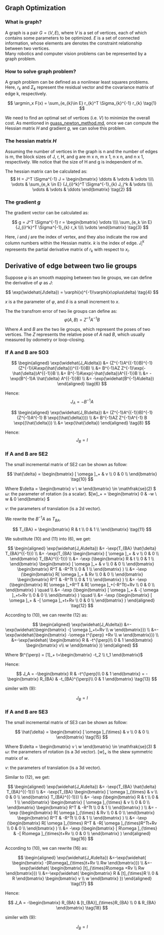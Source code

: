 ## Graph Optimization  
### What is graph?  
A graph is a pair $G = (V, E)$,
where $V$ is a set of vertices, each of which contains some parameters to be optimized.  $E$ is a set of connected information, whose elements are denotes the constraint relationship between two vertices.  
Many robotics and computer vision problems can be represented by a graph problem.

### How to solve graph problem?
A graph problem can be defined as a nonlinear least squares problems. Here, $r_k$ and $\Sigma_k$ represent the residual vector and the covariance matrix of edge k, respectively.

$$
\argmin_x  F(x) = \sum_{e_{k}\in E} r_{k}^T \Sigma_{k}^{-1} r_{k} 
\tag{1}
$$



We need to find an optimal set of vertices (i.e. $V$) to minimize the overall cost. As mentioned in [guass_newton_method.md](./guass_newton_method.md), once we can compute the Hessian matrix $H$ and gradient $g$, we can solve this problem.

### The hessian matrix $H$
Assuming the number of vertices in the graph is n and the number of edges is m, the block sizes of J, r, H, and g are m x n, m x 1, n x n, and n x 1, respectively. We notice that the size of H and g is independent of m.

The hessian matrix can be calculated as:
$$ 
H  =  J^T \Sigma^{-1} J
= \begin{bmatrix}
\ddots & \vdots & \vdots \\\\ 
 \vdots & \sum_{e_k \in E} {J_{i}^k}^T \Sigma^{-1}_{k} J_j^k & \vdots \\\\ 
\vdots & \vdots & \ddots
\end{bmatrix}
 \tag{2}
$$

### The gradient $g$

The gradient vector can be calculated as:

$$ 
g  =  J^T \Sigma^{-1} r = 
\begin{bmatrix}
\vdots \\\\
 \sum_{e_k \in E} {J_{i}^k}^T \Sigma^{-1}_{k} r_k  \\\\
\vdots 
\end{bmatrix}
\tag{3}
$$

Here, $i$ and $j$ are the index of vertex, and they also indicate the row and column numbers within the Hessian matrix. $k$ is the index of edge. $J_{i}^k$ represents the partial derivative matrix of $r_k$ with respect to $x_i$.

## Derivative of edge between two lie groups
Suppose $\varphi$ is an smooth mapping between two lie groups,
we can define the derivative of $\varphi$ as $J$:

$$
    \exp(\widehat{J\delta}) = \varphi(x)^{-1}\varphi(x\oplus\delta)
    \tag{4}
$$

$x$ is a the parameter of $\varphi$, and $\delta$ is a small increment to $x$.

The the transfrom error of two lie groups can define as:
$$
    \varphi(A,B) = Z^{-1}A^{{-1}}B \tag{5}
$$

Where $A$ and $B$ are the two lie groups, which represent the poses of two vertices. The $Z$ represents the relative pose of $A$ nad $B$, which usually measured by odometry or loop-closing.

### If A and B are SO3

$$
\begin{aligned}
    \exp(\widehat{J_A\delta}) 
    &= (Z^{-1}A^{{-1}}B)^{-1}(Z^{-1}(A\exp(\hat{\delta}))^{{-1}}B) \\
    &= B^{-1}AZ Z^{-1}\exp(-\hat{\delta})A^{{-1}}B \\
    &= B^{-1}A\exp(-\hat{\delta})A^{{-1}}B \\
    &= -\exp(B^{-1}A \hat{\delta} A^{{-1}}B) \\
    &= -\exp(\widehat{B^{-1}A\delta})
\end{aligned}
\tag{6}
$$

Hence:
$$
   J_A = -B^{-1}A \tag{7}
$$


$$
\begin{aligned}
    \exp(\widehat{J_B\delta}) 
    &= (Z^{-1}A^{{-1}}B)^{-1}(Z^{-1}A^{-1} B \exp{(\hat{\delta}})) \\
    &= B^{-1}AZ Z^{-1}A^{-1} B \exp{(\hat{\delta}}) \\
    &= \exp(\hat{\delta}) 
\end{aligned}
\tag{8}
$$

Hence:
$$
   J_B = I \tag{9}
$$

### If A and B are SE2

The small incremental matrix of SE2 can be shown as follow: 

$$
  \hat{\delta} = 
  \begin{bmatrix}
[ \omega ]_+ & v \\
0 & 0 \\
\end{bmatrix}
\tag{10}
$$


Where $\delta = \begin{bmatrix} v \\ w \end{bmatrix} \in \mathfrak{se}(2) $
$\omega$: the parameter of rotation (is a scalar). $[w]_+ = \begin{bmatrix} 0 & -w \\ w & 0 \end{bmatrix} $

$v$: the parameters of translation (is a 2d vector).


We rewrite the $B^{-1}A$ as $T_{BA}$.

$$
    T_{BA} =       
    \begin{bmatrix}
         R & t \\
        0 & 1 \\
    \end{bmatrix}
    \tag{11}
$$

We substitute (10) and (11) into (6), we get:

$$
\begin{aligned}
    \exp(\widehat{J_A\delta}) 
    &= -\exp(T_{BA} \hat{\delta} T_{BA}^{{-1}}) \\
    &= -\exp(T_{BA} 
          \begin{bmatrix}
            [ \omega ]_+ & v \\
            0 & 0 \\
            \end{bmatrix}
        T_{BA}^{{-1}}) \\
    &= -\exp
        (\begin{bmatrix}
             R & t \\
            0 & 1 \\
        \end{bmatrix}
          \begin{bmatrix}
            [ \omega ]_+ & v \\
            0 & 0 \\
            \end{bmatrix}
        \begin{bmatrix}
             R^T & -R^Tt \\
            0 & 1 \\
        \end{bmatrix}
        ) \\
    &= -\exp
        (\begin{bmatrix}
             R[ \omega ]_+ & Rv \\
            0 & 0 \\
        \end{bmatrix}
        \begin{bmatrix}
             R^T & -R^Tt \\
            0 & 1 \\
        \end{bmatrix}
        ) \\
     &= -\exp
        (\begin{bmatrix}
             R[ \omega ]_+R^T & R[ \omega ]_+(-R^Tt)+Rv \\
            0 & 0 \\
        \end{bmatrix}
        ) \quad \\
     &= -\exp
        (\begin{bmatrix}
             [ \omega ]_+ & -[ \omega ]_+t+Rv \\
            0 & 0 \\
        \end{bmatrix}
        ) \quad \\
     &= -\exp
        (\begin{bmatrix}
             [ \omega ]_+ & -[ \omega ]_+t+Rv \\
            0 & 0 \\
        \end{bmatrix}
)
\end{aligned} 
\tag{12}
$$

According to (10), we can rewrite (12) as:

$$
\begin{aligned}
\exp(\widehat{J_A\delta}) 
&=-\exp(\widehat{\begin{bmatrix}  -[ \omega ]_+t+Rv \\ w 
    \end{bmatrix}}) \\
&=-\exp(\widehat{\begin{bmatrix}  -\omega t^{\perp} +Rv \\ w 
    \end{bmatrix}}) \\
&=-\exp(\widehat{
    \begin{bmatrix}  R & -t^{\perp}\\ 0 & 1 \end{bmatrix}
    \begin{bmatrix}  v\\ w \end{bmatrix}
    })
\end{aligned} 
$$

Where $t^{\perp} = [1]_+  t=\begin{bmatrix} -t_2 \\ t_1 \end{bmatrix}$ 

Hence: 

$$
   J_A = -\begin{bmatrix}  R & -t^{\perp}\\ 0 & 1 \end{bmatrix}
   =  -\begin{bmatrix}  R_{BA} & -t_{BA}^{\perp}\\ 0 & 1 \end{bmatrix} \tag{13}
$$

similer with (9):

$$
J_B = I \tag{14}
$$



### If A and B are SE3

The small incremental matrix of SE3 can be shown as follow: 

$$
  \hat{\delta} = 
  \begin{bmatrix}
[ \omega ]_{\times} & v \\
0 & 0 \\
\end{bmatrix}
\tag{15}
$$


Where $\delta = \begin{bmatrix} v \\ w \end{bmatrix} \in \mathfrak{se}(3) $
$\omega$: the parameters of rotation (is a 3d vector). $[w]_{\times}$ is the skew symmetric matrix of $w$. 

$v$: the parameters of translation (is a 3d vector).

Similar to (12), we get:

$$
\begin{aligned}
    \exp(\widehat{J_A\delta}) 
    &= -\exp(T_{BA} \hat{\delta} T_{BA}^{{-1}}) \\
    &= -\exp(T_{BA} 
          \begin{bmatrix}
            [ \omega ]_{\times} & v \\
            0 & 0 \\
            \end{bmatrix}
        T_{BA}^{{-1}}) \\
    &= -\exp
        (\begin{bmatrix}
             R & t \\
            0 & 1 \\
        \end{bmatrix}
          \begin{bmatrix}
            [ \omega ]_{\times} & v \\
            0 & 0 \\
            \end{bmatrix}
        \begin{bmatrix}
             R^T & -R^Tt \\
            0 & 1 \\
        \end{bmatrix}
        ) \\
    &= -\exp
        (\begin{bmatrix}
             R[ \omega ]_{\times} & Rv \\
            0 & 0 \\
        \end{bmatrix}
        \begin{bmatrix}
             R^T & -R^Tt \\
            0 & 1 \\
        \end{bmatrix}
        ) \\
     &= -\exp
        (\begin{bmatrix}
             R[ \omega ]_{\times} R^T & -R[ \omega ]_{\times}R^Tt+Rv \\
            0 & 0 \\
        \end{bmatrix}
        ) \\
     &= -\exp
        (\begin{bmatrix}
             [ R\omega ]_{\times} & -[ R\omega ]_{\times}t+Rv \\
            0 & 0 \\
        \end{bmatrix}
        ) 
\end{aligned}
\tag{16}
$$

According to (10), we can rewrite (16) as:

$$
\begin{aligned}
\exp(\widehat{J_A\delta}) 
&=-\exp(\widehat{
    \begin{bmatrix}
          -[R\omega]_{\times}t+Rv \\
           Rw 
    \end{bmatrix}}) \\
&=-\exp(\widehat{
    \begin{bmatrix} 
         [t]_{\times}R\omega  +Rv \\
          Rw 
    \end{bmatrix}}) \\
&=-\exp(\widehat{
    \begin{bmatrix}  
        R & [t]_{\times}R \\
        0 & R 
    \end{bmatrix}
    \begin{bmatrix} 
        v \\
        w
    \end{bmatrix}
    })
\end{aligned}
\tag{17}
$$

Hence: 

$$
   J_A = -\begin{bmatrix}  
        R_{BA} & [t_{BA}]_{\times}R_{BA}  \\
        0 & R_{BA} 
    \end{bmatrix} \tag{18} 
$$

similer with (9):

$$
J_B = I \tag{19}
$$






